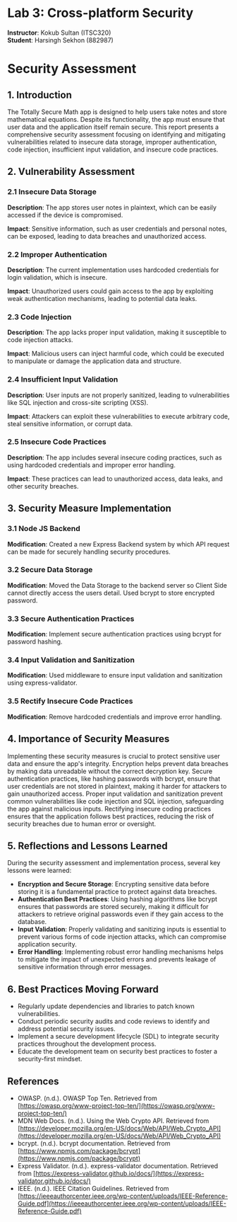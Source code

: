 # Lab 3: Cross-platform Security
**Instructor**: Kokub Sultan (ITSC320)  
**Student**: Harsingh Sekhon (882987)

# Security Assessment

## 1. Introduction
The Totally Secure Math app is designed to help users take notes and store mathematical equations. Despite its functionality, the app must ensure that user data and the application itself remain secure. This report presents a comprehensive security assessment focusing on identifying and mitigating vulnerabilities related to insecure data storage, improper authentication, code injection, insufficient input validation, and insecure code practices.

## 2. Vulnerability Assessment

### 2.1 Insecure Data Storage
**Description**: The app stores user notes in plaintext, which can be easily accessed if the device is compromised.

**Impact**: Sensitive information, such as user credentials and personal notes, can be exposed, leading to data breaches and unauthorized access.

### 2.2 Improper Authentication
**Description**: The current implementation uses hardcoded credentials for login validation, which is insecure.

**Impact**: Unauthorized users could gain access to the app by exploiting weak authentication mechanisms, leading to potential data leaks.

### 2.3 Code Injection
**Description**: The app lacks proper input validation, making it susceptible to code injection attacks.

**Impact**: Malicious users can inject harmful code, which could be executed to manipulate or damage the application data and structure.

### 2.4 Insufficient Input Validation
**Description**: User inputs are not properly sanitized, leading to vulnerabilities like SQL injection and cross-site scripting (XSS).

**Impact**: Attackers can exploit these vulnerabilities to execute arbitrary code, steal sensitive information, or corrupt data.

### 2.5 Insecure Code Practices
**Description**: The app includes several insecure coding practices, such as using hardcoded credentials and improper error handling.

**Impact**: These practices can lead to unauthorized access, data leaks, and other security breaches.

## 3. Security Measure Implementation

### 3.1 Node JS Backend 
**Modification**: Created a new Express Backend system by which API request can be made for securely handling security procedures.

### 3.2 Secure Data Storage
**Modification**: Moved the Data Storage to the backend server so Client Side cannot directly access the users detail. Used bcrypt to store encrypted password.

### 3.3 Secure Authentication Practices
**Modification**: Implement secure authentication practices using bcrypt for password hashing.

### 3.4 Input Validation and Sanitization
**Modification**: Used middleware to ensure input validation and sanitization using express-validator.

### 3.5 Rectify Insecure Code Practices
**Modification**: Remove hardcoded credentials and improve error handling.

## 4. Importance of Security Measures
Implementing these security measures is crucial to protect sensitive user data and ensure the app's integrity. Encryption helps prevent data breaches by making data unreadable without the correct decryption key. Secure authentication practices, like hashing passwords with bcrypt, ensure that user credentials are not stored in plaintext, making it harder for attackers to gain unauthorized access. Proper input validation and sanitization prevent common vulnerabilities like code injection and SQL injection, safeguarding the app against malicious inputs. Rectifying insecure coding practices ensures that the application follows best practices, reducing the risk of security breaches due to human error or oversight.

## 5. Reflections and Lessons Learned
During the security assessment and implementation process, several key lessons were learned:
- **Encryption and Secure Storage**: Encrypting sensitive data before storing it is a fundamental practice to protect against data breaches.
- **Authentication Best Practices**: Using hashing algorithms like bcrypt ensures that passwords are stored securely, making it difficult for attackers to retrieve original passwords even if they gain access to the database.
- **Input Validation**: Properly validating and sanitizing inputs is essential to prevent various forms of code injection attacks, which can compromise application security.
- **Error Handling**: Implementing robust error handling mechanisms helps to mitigate the impact of unexpected errors and prevents leakage of sensitive information through error messages.

## 6. Best Practices Moving Forward
- Regularly update dependencies and libraries to patch known vulnerabilities.
- Conduct periodic security audits and code reviews to identify and address potential security issues.
- Implement a secure development lifecycle (SDL) to integrate security practices throughout the development process.
- Educate the development team on security best practices to foster a security-first mindset.

## References
- OWASP. (n.d.). OWASP Top Ten. Retrieved from [https://owasp.org/www-project-top-ten/](https://owasp.org/www-project-top-ten/)
- MDN Web Docs. (n.d.). Using the Web Crypto API. Retrieved from [https://developer.mozilla.org/en-US/docs/Web/API/Web_Crypto_API](https://developer.mozilla.org/en-US/docs/Web/API/Web_Crypto_API)
- bcrypt. (n.d.). bcrypt documentation. Retrieved from [https://www.npmjs.com/package/bcrypt](https://www.npmjs.com/package/bcrypt)
- Express Validator. (n.d.). express-validator documentation. Retrieved from [https://express-validator.github.io/docs/](https://express-validator.github.io/docs/)
- IEEE. (n.d.). IEEE Citation Guidelines. Retrieved from [https://ieeeauthorcenter.ieee.org/wp-content/uploads/IEEE-Reference-Guide.pdf](https://ieeeauthorcenter.ieee.org/wp-content/uploads/IEEE-Reference-Guide.pdf)
